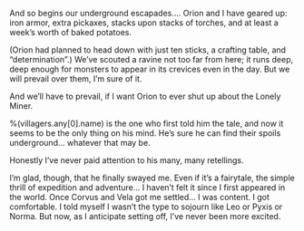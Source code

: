 And so begins our underground escapades…. Orion and I have geared up: iron armor, extra pickaxes, stacks upon stacks of torches, and at least a week’s worth of baked potatoes.

(Orion had planned to head down with just ten sticks, a crafting table, and “determination”.)
We’ve scouted a ravine not too far from here; it runs deep, deep enough for monsters to appear in its crevices even in the day. But we will prevail over them, I’m sure of it.

And we’ll have to prevail, if I want Orion to ever shut up about the Lonely Miner.

%(villagers.any[0].name) is the one who first told him the tale, and now it seems to be the only thing on his mind. He’s sure he can find their spoils underground… whatever that may be.

Honestly I’ve never paid attention to his many, many retellings.


I’m glad, though, that he finally swayed me. Even if it’s a fairytale, the simple thrill of expedition and adventure… I haven’t felt it since I first appeared in the world. Once Corvus and Vela got me settled… I was content. I got comfortable. I told myself I wasn’t the type to sojourn like Leo or Pyxis or Norma. But now, as I anticipate setting off, I’ve never been more excited.
